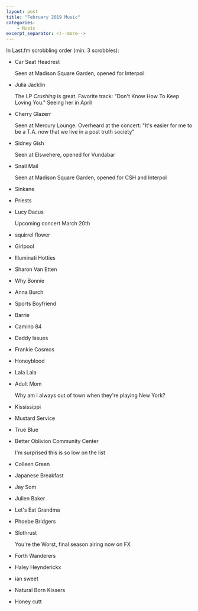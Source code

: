 ```yaml
---
layout: post
title: "February 2019 Music"
categories:
    - Music
excerpt_separator: <!--more-->
---
```

In Last.fm scrobbling order (min: 3 scrobbles):
- Car Seat Headrest 

  Seen at Madison Square Garden, opened for Interpol
- Julia Jacklin
  
  The LP *Crushing* is great. Favorite track: "Don't Know How To Keep Loving You." Seeing her in April
- Cherry Glazerr
  
  Seen at Mercury Lounge. Overheard at the concert: "It's easier for me to be a T.A. now that we live in a post truth society"
- Sidney Gish
  
  Seen at Elswehere, opened for Vundabar
- Snail Mail
  
  Seen at Madison Square Garden, opened for CSH and Interpol
- Sinkane
- Priests
- Lucy Dacus
  
  Upcoming concert March 20th
- squirrel flower
- Girlpool
- Illuminati Hotties
- Sharon Van Etten
- Why Bonnie
- Anna Burch
- Sports Boyfriend
<!--more-->
- Barrie
- Camino 84
- Daddy Issues
- Frankie Cosmos
- Honeyblood
- Lala Lala
- Adult Mom
  
  Why am I always out of town when they're playing New York?
- Kississippi
- Mustard Service
- True Blue
- Better Oblivion Community Center
  
  I'm surprised this is so low on the list
- Colleen Green
- Japanese Breakfast
- Jay Som
- Julien Baker
- Let's Eat Grandma
- Phoebe Bridgers
- Slothrust
  
  You're the Worst, final season airing now on FX
- Forth Wanderers
- Haley Heynderickx
- ian sweet
- Natural Born Kissers
- Honey cutt